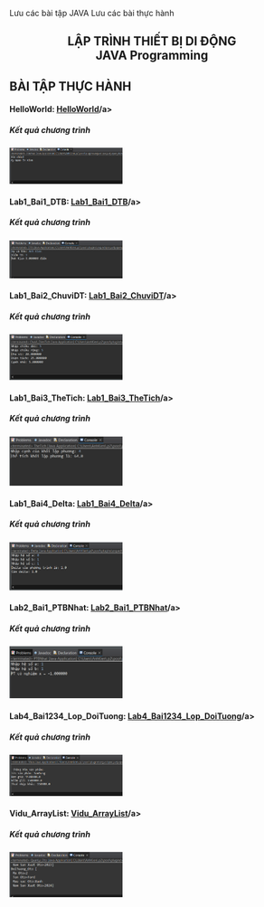 Lưu các bài tập JAVA
Lưu các bài thực hành

<h2 align="center">LẬP TRÌNH THIẾT BỊ DI ĐỘNG<br>JAVA Programming</h2>
<h2 align="left">BÀI TẬP THỰC HÀNH</h2>
<div>
  <h4>HelloWorld: <a href = "https://github.com/sungocanhkien/61133817-JavaProgramming/tree/main/HelloWorld">HelloWorld</a>/a></h4>
  <h5 align="left">Kết quả chương trình</h5>
  <img src = "https://github.com/sungocanhkien/61133817-JavaProgramming/blob/main/HelloWorld/Result_Hello.PNG" width = "200">
</div>
<div>
  <h4>Lab1_Bai1_DTB: <a href = "https://github.com/sungocanhkien/61133817-JavaProgramming/tree/main/Lab1_Bai1_DTB">Lab1_Bai1_DTB</a>/a></h4>
  <h5 align="left">Kết quả chương trình</h5>
  <img src = "https://github.com/sungocanhkien/61133817-JavaProgramming/blob/main/Lab1_Bai1_DTB/Result.PNG" width = "200">
</div>
<div>
  <h4>Lab1_Bai2_ChuviDT: <a href = "https://github.com/sungocanhkien/61133817-JavaProgramming/tree/main/Lab1_Bai2_ChuviDT">Lab1_Bai2_ChuviDT</a>/a></h4>
  <h5 align="left">Kết quả chương trình</h5>
  <img src = "https://github.com/sungocanhkien/61133817-JavaProgramming/blob/main/Lab1_Bai2_ChuviDT/Result_ChuViDT.PNG" width = "200">
</div>
<div>
  <h4>Lab1_Bai3_TheTich: <a href = "https://github.com/sungocanhkien/61133817-JavaProgramming/tree/main/Lab1_Bai3_TheTich">Lab1_Bai3_TheTich</a>/a></h4>
  <h5 align="left">Kết quả chương trình</h5>
  <img src = "https://github.com/sungocanhkien/61133817-JavaProgramming/blob/main/Lab1_Bai3_TheTich/Result_TheTich_LapPhuong.PNG" width = "200">
</div>
<div>
  <h4>Lab1_Bai4_Delta: <a href = "https://github.com/sungocanhkien/61133817-JavaProgramming/tree/main/Lab1_Bai4_Delta">Lab1_Bai4_Delta</a>/a></h4>
  <h5 align="left">Kết quả chương trình</h5>
  <img src = "https://github.com/sungocanhkien/61133817-JavaProgramming/blob/main/Lab1_Bai4_Delta/Result_Delta.PNG" width = "200">
</div>
<div>
  <h4>Lab2_Bai1_PTBNhat: <a href = "https://github.com/sungocanhkien/61133817-JavaProgramming/tree/main/Lab2_Bai1_PTBNhat">Lab2_Bai1_PTBNhat</a>/a></h4>
  <h5 align="left">Kết quả chương trình</h5>
  <img src = "https://github.com/sungocanhkien/61133817-JavaProgramming/blob/main/Lab2_Bai1_PTBNhat/Result_PTBNhat.PNG" width = "200">
</div>
<div>
  <h4>Lab4_Bai1234_Lop_DoiTuong: <a href = "https://github.com/sungocanhkien/61133817-JavaProgramming/tree/main/Lab4_Bai1234_Lop_DoiTuong">Lab4_Bai1234_Lop_DoiTuong</a>/a></h4>
  <h5 align="left">Kết quả chương trình</h5>
  <img src = "https://github.com/sungocanhkien/61133817-JavaProgramming/blob/main/Lab4_Bai1234_Lop_DoiTuong/Result_Lab4_Bai1234.PNG" width = "200">
</div>
<div>
  <h4>Vidu_ArrayList: <a href = "https://github.com/sungocanhkien/61133817-JavaProgramming/tree/main/Vidu_ArrayList">Vidu_ArrayList</a>/a></h4>
  <h5 align="left">Kết quả chương trình</h5>
  <img src = "https://github.com/sungocanhkien/61133817-JavaProgramming/blob/main/Vidu_ArrayList/Result_Arraylist.PNG" width = "200">
</div>
